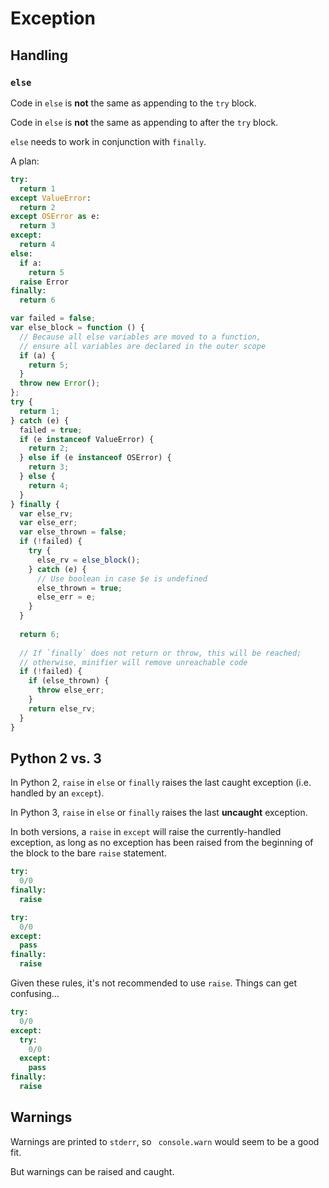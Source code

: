 # Exception

## Handling

### `else`

Code in `else` is **not** the same as appending to the `try` block.

Code in `else` is **not** the same as appending to after the `try` block.

`else` needs to work in conjunction with `finally`.

A plan:

```python
try:
  return 1
except ValueError:
  return 2
except OSError as e:
  return 3
except:
  return 4
else:
  if a:
    return 5
  raise Error
finally:
  return 6
```

```javascript
var failed = false;
var else_block = function () {
  // Because all else variables are moved to a function, 
  // ensure all variables are declared in the outer scope
  if (a) {
    return 5;
  }
  throw new Error();
};
try {
  return 1;
} catch (e) {
  failed = true;
  if (e instanceof ValueError) {
    return 2;
  } else if (e instanceof OSError) {
    return 3;
  } else {
    return 4;
  }
} finally {
  var else_rv;
  var else_err;
  var else_thrown = false;
  if (!failed) {
    try {
      else_rv = else_block();
    } catch (e) {
      // Use boolean in case $e is undefined
      else_thrown = true;
      else_err = e;
    }
  }
  
  return 6;
  
  // If `finally` does not return or throw, this will be reached;
  // otherwise, minifier will remove unreachable code
  if (!failed) {
    if (else_thrown) {
      throw else_err;
    }
    return else_rv;
  }
}
```

## Python 2 vs. 3

In Python 2, `raise` in `else` or `finally` raises the last caught exception (i.e. handled by an `except`).

In Python 3, `raise` in `else` or `finally` raises the last **uncaught** exception.

In both versions, a `raise` in `except` will raise the currently-handled exception, as long as no exception has been raised from the beginning of the block to the bare `raise` statement.

```python
try:
  0/0
finally:
  raise
```

```python
try:
  0/0
except:
  pass
finally:
  raise
```

Given these rules, it's not recommended to use `raise`. Things can get confusing...

```python
try:
  0/0
except:
  try:
    0/0
  except:
    pass
finally:    
  raise
```

## Warnings

Warnings are printed to `stderr`, so ` console.warn` would seem to be a good fit. 

But warnings can be raised and caught.

